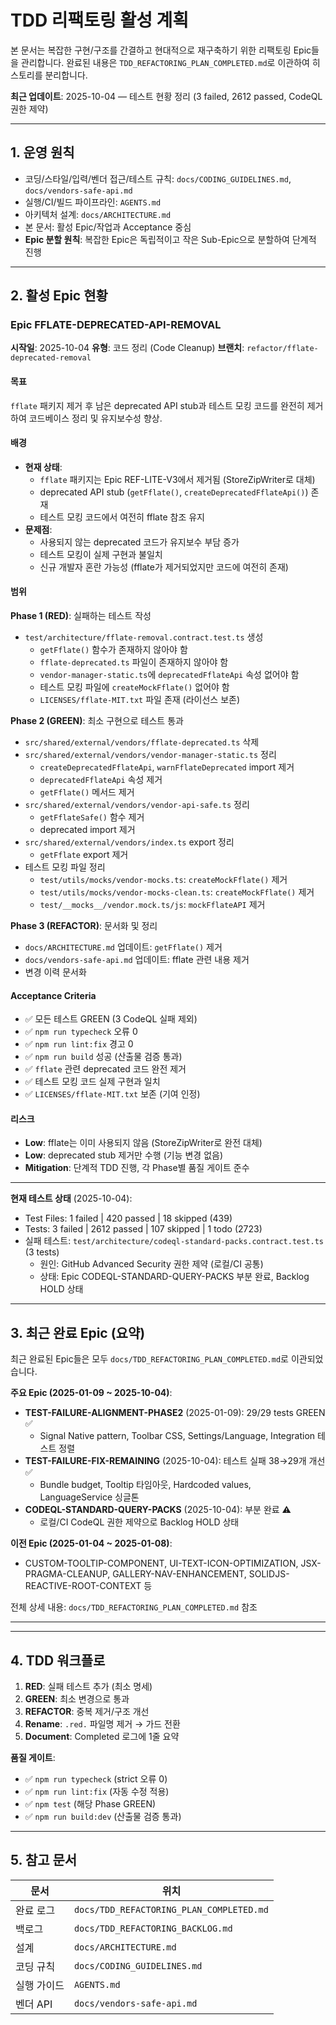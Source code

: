 # TDD 리팩토링 활성 계획

본 문서는 복잡한 구현/구조를 간결하고 현대적으로 재구축하기 위한 리팩토링
Epic들을 관리합니다. 완료된 내용은 `TDD_REFACTORING_PLAN_COMPLETED.md`로
이관하여 히스토리를 분리합니다.

**최근 업데이트**: 2025-10-04 — 테스트 현황 정리 (3 failed, 2612 passed, CodeQL
권한 제약)

---

## 1. 운영 원칙

- 코딩/스타일/입력/벤더 접근/테스트 규칙: `docs/CODING_GUIDELINES.md`,
  `docs/vendors-safe-api.md`
- 실행/CI/빌드 파이프라인: `AGENTS.md`
- 아키텍처 설계: `docs/ARCHITECTURE.md`
- 본 문서: 활성 Epic/작업과 Acceptance 중심
- **Epic 분할 원칙**: 복잡한 Epic은 독립적이고 작은 Sub-Epic으로 분할하여 단계적
  진행

---

## 2. 활성 Epic 현황

### Epic FFLATE-DEPRECATED-API-REMOVAL

**시작일**: 2025-10-04 **유형**: 코드 정리 (Code Cleanup) **브랜치**:
`refactor/fflate-deprecated-removal`

#### 목표

`fflate` 패키지 제거 후 남은 deprecated API stub과 테스트 모킹 코드를 완전히
제거하여 코드베이스 정리 및 유지보수성 향상.

#### 배경

- **현재 상태**:
  - `fflate` 패키지는 Epic REF-LITE-V3에서 제거됨 (StoreZipWriter로 대체)
  - deprecated API stub (`getFflate()`, `createDeprecatedFflateApi()`) 존재
  - 테스트 모킹 코드에서 여전히 fflate 참조 유지
- **문제점**:
  - 사용되지 않는 deprecated 코드가 유지보수 부담 증가
  - 테스트 모킹이 실제 구현과 불일치
  - 신규 개발자 혼란 가능성 (fflate가 제거되었지만 코드에 여전히 존재)

#### 범위

**Phase 1 (RED)**: 실패하는 테스트 작성

- `test/architecture/fflate-removal.contract.test.ts` 생성
  - `getFflate()` 함수가 존재하지 않아야 함
  - `fflate-deprecated.ts` 파일이 존재하지 않아야 함
  - `vendor-manager-static.ts`에 `deprecatedFflateApi` 속성 없어야 함
  - 테스트 모킹 파일에 `createMockFflate()` 없어야 함
  - `LICENSES/fflate-MIT.txt` 파일 존재 (라이선스 보존)

**Phase 2 (GREEN)**: 최소 구현으로 테스트 통과

- `src/shared/external/vendors/fflate-deprecated.ts` 삭제
- `src/shared/external/vendors/vendor-manager-static.ts` 정리
  - `createDeprecatedFflateApi`, `warnFflateDeprecated` import 제거
  - `deprecatedFflateApi` 속성 제거
  - `getFflate()` 메서드 제거
- `src/shared/external/vendors/vendor-api-safe.ts` 정리
  - `getFflateSafe()` 함수 제거
  - deprecated import 제거
- `src/shared/external/vendors/index.ts` export 정리
  - `getFflate` export 제거
- 테스트 모킹 파일 정리
  - `test/utils/mocks/vendor-mocks.ts`: `createMockFflate()` 제거
  - `test/utils/mocks/vendor-mocks-clean.ts`: `createMockFflate()` 제거
  - `test/__mocks__/vendor.mock.ts/js`: `mockFflateAPI` 제거

**Phase 3 (REFACTOR)**: 문서화 및 정리

- `docs/ARCHITECTURE.md` 업데이트: `getFflate()` 제거
- `docs/vendors-safe-api.md` 업데이트: fflate 관련 내용 제거
- 변경 이력 문서화

#### Acceptance Criteria

- ✅ 모든 테스트 GREEN (3 CodeQL 실패 제외)
- ✅ `npm run typecheck` 오류 0
- ✅ `npm run lint:fix` 경고 0
- ✅ `npm run build` 성공 (산출물 검증 통과)
- ✅ `fflate` 관련 deprecated 코드 완전 제거
- ✅ 테스트 모킹 코드 실제 구현과 일치
- ✅ `LICENSES/fflate-MIT.txt` 보존 (기여 인정)

#### 리스크

- **Low**: fflate는 이미 사용되지 않음 (StoreZipWriter로 완전 대체)
- **Low**: deprecated stub 제거만 수행 (기능 변경 없음)
- **Mitigation**: 단계적 TDD 진행, 각 Phase별 품질 게이트 준수

---

**현재 테스트 상태** (2025-10-04):

- Test Files: 1 failed | 420 passed | 18 skipped (439)
- Tests: 3 failed | 2612 passed | 107 skipped | 1 todo (2723)
- 실패 테스트: `test/architecture/codeql-standard-packs.contract.test.ts` (3
  tests)
  - 원인: GitHub Advanced Security 권한 제약 (로컬/CI 공통)
  - 상태: Epic CODEQL-STANDARD-QUERY-PACKS 부분 완료, Backlog HOLD 상태

---

## 3. 최근 완료 Epic (요약)

최근 완료된 Epic들은 모두 `docs/TDD_REFACTORING_PLAN_COMPLETED.md`로
이관되었습니다.

**주요 Epic (2025-01-09 ~ 2025-10-04)**:

- **TEST-FAILURE-ALIGNMENT-PHASE2** (2025-01-09): 29/29 tests GREEN ✅
  - Signal Native pattern, Toolbar CSS, Settings/Language, Integration 테스트
    정렬
- **TEST-FAILURE-FIX-REMAINING** (2025-10-04): 테스트 실패 38→29개 개선 ✅
  - Bundle budget, Tooltip 타임아웃, Hardcoded values, LanguageService 싱글톤
- **CODEQL-STANDARD-QUERY-PACKS** (2025-10-04): 부분 완료 ⚠️
  - 로컬/CI CodeQL 권한 제약으로 Backlog HOLD 상태

**이전 Epic (2025-01-04 ~ 2025-01-08)**:

- CUSTOM-TOOLTIP-COMPONENT, UI-TEXT-ICON-OPTIMIZATION, JSX-PRAGMA-CLEANUP,
  GALLERY-NAV-ENHANCEMENT, SOLIDJS-REACTIVE-ROOT-CONTEXT 등

전체 상세 내용: `docs/TDD_REFACTORING_PLAN_COMPLETED.md` 참조

---

---

## 4. TDD 워크플로

1. **RED**: 실패 테스트 추가 (최소 명세)
2. **GREEN**: 최소 변경으로 통과
3. **REFACTOR**: 중복 제거/구조 개선
4. **Rename**: `.red.` 파일명 제거 → 가드 전환
5. **Document**: Completed 로그에 1줄 요약

**품질 게이트**:

- ✅ `npm run typecheck` (strict 오류 0)
- ✅ `npm run lint:fix` (자동 수정 적용)
- ✅ `npm test` (해당 Phase GREEN)
- ✅ `npm run build:dev` (산출물 검증 통과)

---

## 5. 참고 문서

| 문서        | 위치                                     |
| ----------- | ---------------------------------------- |
| 완료 로그   | `docs/TDD_REFACTORING_PLAN_COMPLETED.md` |
| 백로그      | `docs/TDD_REFACTORING_BACKLOG.md`        |
| 설계        | `docs/ARCHITECTURE.md`                   |
| 코딩 규칙   | `docs/CODING_GUIDELINES.md`              |
| 실행 가이드 | `AGENTS.md`                              |
| 벤더 API    | `docs/vendors-safe-api.md`               |

